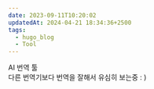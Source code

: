 ```yaml
---
date: 2023-09-11T10:20:02
updatedAt: 2024-04-21 18:34:36+2500
tags:
  - hugo_blog
  - Tool
---
```

AI 번역 툴  
다른 번역기보다 번역을 잘해서 유심히 보는중 : )